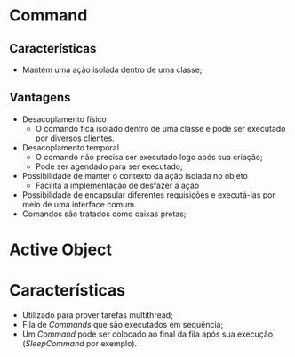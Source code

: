 # Command

## Características
- Mantém uma ação isolada dentro de uma classe;

## Vantagens
- Desacoplamento físico
    - O comando fica isolado dentro de uma classe e pode ser executado por diversos clientes.
- Desacoplamento temporal
    - O comando não precisa ser executado logo após sua criação;
    - Pode ser agendado para ser executado;
- Possibilidade de manter o contexto da ação isolada no objeto
    - Facilita a implementação de desfazer a ação
- Possibilidade de encapsular diferentes requisições e executá-las por meio de uma interface comum.
- Comandos são tratados como caixas pretas;

# Active Object

# Características
- Utilizado para prover tarefas multithread;
- Fila de _Commands_ que são executados em sequência;
- Um _Command_ pode ser colocado ao final da fila após sua execução (_SleepCommand_ por exemplo).
